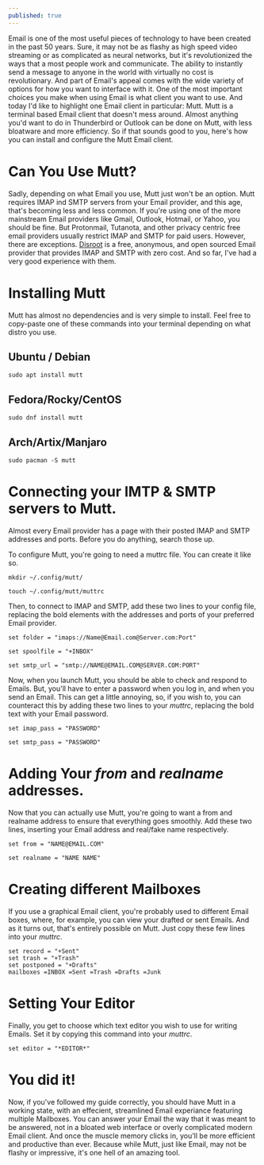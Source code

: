 ```yaml
---
published: true
--- 
```


Email is one of the most useful pieces of technology to have been created in the past 50 years. Sure, it may not be as flashy as high speed video streaming or as complicated as neural networks, but it's revolutionized the ways that a most people work and communicate. The ability to instantly send a message to anyone in the world with virtually no cost is revolutionary. And part of Email's appeal comes with the wide variety of options for how you want to interface with it. One of the most important choices you make when using Email is what client you want to use. And today I'd like to highlight one Email client in particular: Mutt. Mutt is a terminal based Email client that doesn't mess around. Almost anything you'd want to do in Thunderbird or Outlook can be done on Mutt, with less bloatware and more efficiency. So if that sounds good to you, here's how you can install and configure the Mutt Email client. 

# Can You Use Mutt? 

Sadly, depending on what Email you use, Mutt just won't be an option. Mutt requires IMAP ind SMTP servers from your Email provider, and this age, that's becoming less and less common. If you're using one of the more mainstream Email providers like Gmail, Outlook, Hotmail, or Yahoo, you should be fine. But Protonmail, Tutanota, and other privacy centric free email providers usually restrict IMAP and SMTP for paid users. However, there are exceptions. [Disroot](https://disroot.org) is a free, anonymous, and open sourced Email provider that provides IMAP and SMTP with zero cost. And so far, I've had a very good experience with them. 

# Installing Mutt 

Mutt has almost no dependencies and is very simple to install. Feel free to copy-paste one of these commands into your terminal depending on what distro you use. 

## Ubuntu / Debian 

    sudo apt install mutt 

## Fedora/Rocky/CentOS

    sudo dnf install mutt

## Arch/Artix/Manjaro

    sudo pacman -S mutt 

# Connecting your IMTP & SMTP servers to Mutt. 

Almost every Email provider has a page with their posted IMAP and SMTP addresses and ports. Before you do anything, search those up. 

To configure Mutt, you're going to need a muttrc file. You can create it like so. 

    mkdir ~/.config/mutt/

    touch ~/.config/mutt/muttrc

Then, to connect to IMAP and SMTP, add these two lines to your config file, replacing the bold elements with the addresses and ports of your preferred Email provider. 

    set folder = "imaps://Name@Email.com@Server.com:Port"
    
    set spoolfile = "+INBOX" 

    set smtp_url = "smtp://NAME@EMAIL.COM@SERVER.COM:PORT"

Now, when you launch Mutt, you should be able to check and respond to Emails. But, you'll have to enter a password when you log in, and when you send an Email. This can get a little annoying, so, if you wish to, you can counteract this by adding these two lines to your *muttrc*, replacing the bold text with your Email password. 

    set imap_pass = "PASSWORD" 

    set smtp_pass = "PASSWORD"

# Adding Your *from* and *realname* addresses. 

Now that you can actually use Mutt, you're going to want a from and realname address to ensure that everything goes smoothly. Add these two lines, inserting your Email address and real/fake name respectively. 

    set from = "NAME@EMAIL.COM" 

    set realname = "NAME NAME" 

# Creating different Mailboxes 

If you use a graphical Email client, you're probably used to different Email boxes, where, for example, you can view your drafted or sent Emails. And as it turns out, that's entirely possible on Mutt. Just copy these few lines into your *muttrc*. 

    set record = "+Sent" 
    set trash = "+Trash" 
    set postponed = "+Drafts" 
    mailboxes =INBOX =Sent =Trash =Drafts =Junk 

# Setting Your Editor 

Finally, you get to choose which text editor you wish to use for writing Emails. Set it by copying this command into your *muttrc*. 

    set editor = "*EDITOR*" 

# You did it! 

Now, if you've followed my guide correctly, you should have Mutt in a working state, with an effecient, streamlined Email experiance featuring multiple Mailboxes. You can answer your Email the way that it was meant to be answered, not in a bloated web interface or overly complicated modern Email client. And once the muscle memory clicks in, you'll be more efficient and productive than ever. Because while Mutt, just like Email, may not be flashy or impressive, it's one hell of an amazing tool. 
